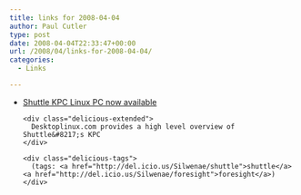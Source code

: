 ```yaml
---
title: links for 2008-04-04
author: Paul Cutler
type: post
date: 2008-04-04T22:33:47+00:00
url: /2008/04/links-for-2008-04-04/
categories:
  - Links

---
```

<ul class="delicious">
  <li>
    <div class="delicious-link">
      <a href="http://www.desktoplinux.com/news/NS3781425723.html">Shuttle KPC Linux PC now available</a>
    </div>
    
    <div class="delicious-extended">
      Desktoplinux.com provides a high level overview of Shuttle&#8217;s KPC
    </div>
    
    <div class="delicious-tags">
      (tags: <a href="http://del.icio.us/Silwenae/shuttle">shuttle</a> <a href="http://del.icio.us/Silwenae/foresight">foresight</a>)
    </div>
  </li>
</ul>